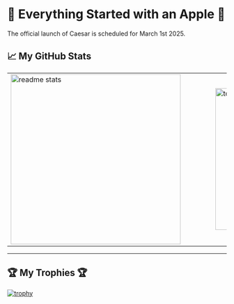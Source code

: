 # 🍏 Everything Started with an Apple 🍏

The official launch of Caesar is scheduled for March 1st 2025.

## 📈 My GitHub Stats
<table style="border: none; border-collapse: collapse;">
  <tr>
    <td style="padding-right: 40px; border: none;">
      <img width="390" src="https://github-readme-stats-salesp07.vercel.app/api?username=tr4m0ryp&count_private=true&show_icons=true&theme=react&rank_icon=github&border_radius=10" alt="readme stats" />
    </td>
    <td style="padding-left: 40px; border: none;">
      <img width="325" src="https://github-readme-stats-salesp07.vercel.app/api/top-langs/?username=tr4m0ryp&hide=HTML&langs_count=8&layout=compact&theme=react&border_radius=10&size_weight=0.5&count_weight=0.5&exclude_repo=github-readme-stats" alt="top langs" />
    </td>
  </tr>
</table>




---
  <h2>🏆 My Trophies 🏆 </h2>

[![trophy](https://github-profile-trophy.vercel.app/?username=tr4m0ryp&theme=onedark)](https://github.com/ryo-ma/github-profile-trophy)


<div align="center">
<br>

